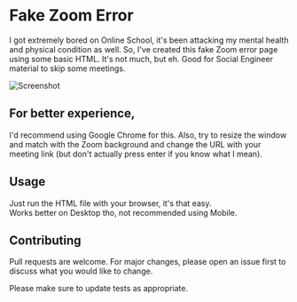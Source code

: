 # Fake Zoom Error

I got extremely bored on Online School, it's been attacking my mental health and physical condition as well. So, I've created this fake Zoom error page using some basic HTML. It's not much, but eh. Good for Social Engineer material to skip some meetings.

![Screenshot](https://i.ibb.co/SfhNz0L/image.png)

## For better experience,

I'd recommend using Google Chrome for this. Also, try to resize the window and match with the Zoom background and change the URL with your meeting link (but don't actually press enter if you know what I mean).

## Usage
Just run the HTML file with your browser, it's that easy.  
Works better on Desktop tho, not recommended using Mobile.

## Contributing
Pull requests are welcome. For major changes, please open an issue first to discuss what you would like to change.

Please make sure to update tests as appropriate.
